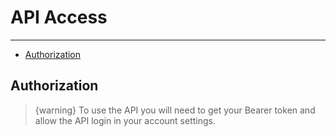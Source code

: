 # API Access

---

- [Authorization](#authorization)

<a name="authorization"></a>
## Authorization

> {warning} To use the API you will need to get your Bearer token and allow the API login in your account settings.

<larecipe-swagger endpoint="/api/v1/users"></larecipe-swagger>


